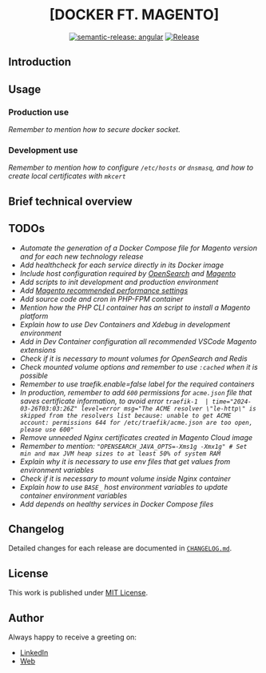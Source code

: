 <div align=center>

# [DOCKER FT. MAGENTO]

[![semantic-release: angular](https://img.shields.io/badge/semantic--release-angular-e10079?logo=semantic-release)](https://github.com/semantic-release/semantic-release)
[![Release](https://github.com/d3p1/docker-magento/actions/workflows/release.yml/badge.svg)](https://github.com/d3p1/docker-magento/actions/workflows/release.yml)

</div>

## Introduction

## Usage

### Production use

*Remember to mention how to secure docker socket.*

### Development use

*Remember to mention how to configure `/etc/hosts` or `dnsmasq`, and how to create local certificates with `mkcert`*

## Brief technical overview

## TODOs

- *Automate the generation of a Docker Compose file for Magento version and for each new technology release*
- *Add healthcheck for each service directly in its Docker image*
- *Include host configuration required by [OpenSearch](https://experienceleague.adobe.com/es/docs/commerce-operations/performance-best-practices/software) and [Magento](https://experienceleague.adobe.com/es/docs/commerce-operations/performance-best-practices/software)*
- *Add scripts to init development and production environment*
- *Add [Magento recommended performance settings](https://experienceleague.adobe.com/es/docs/commerce-operations/performance-best-practices/software)*
- *Add source code and cron in PHP-FPM container*
- *Mention how the PHP CLI container has an script to install a Magento platform*
- *Explain how to use Dev Containers and Xdebug in development environment*
- *Add in Dev Container configuration all recommended VSCode Magento extensions*
- *Check if it is necessary to mount volumes for OpenSearch and Redis*
- *Check mounted volume options and remember to use `:cached` when it is possible*
- *Remember to use traefik.enable=false label for the required containers*
- *In production, remember to add `600` permissions for `acme.json` file that saves certificate information, to avoid error `traefik-1  | time="2024-03-26T03:03:26Z" level=error msg="The ACME resolver \"le-http\" is skipped from the resolvers list because: unable to get ACME account: permissions 644 for /etc/traefik/acme.json are too open, please use 600"`*
- *Remove unneeded Nginx certificates created in Magento Cloud image*
- *Remember to mention: `"OPENSEARCH_JAVA_OPTS=-Xms1g -Xmx1g" # Set min and max JVM heap sizes to at least 50% of system RAM`*
- *Explain why it is necessary to use env files that get values from environment variables*
- *Check if it is necessary to mount volume inside Nginx container*
- *Explain how to use `BASE_` host environment variables to update container environment variables*
- *Add depends on healthy services in Docker Compose files*

## Changelog

Detailed changes for each release are documented in [`CHANGELOG.md`](./CHANGELOG.md).

## License

This work is published under [MIT License](./LICENSE).

## Author

Always happy to receive a greeting on:

- [LinkedIn](https://www.linkedin.com/in/cristian-marcelo-de-picciotto/) 
- [Web](https://d3p1.dev/)
